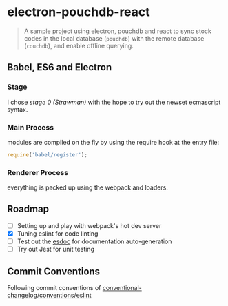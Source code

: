 # electron-pouchdb-react

> A sample project using electron, pouchdb and react to sync stock codes in the
> local database (`pouchdb`) with the remote database (`couchdb`), and enable
> offline querying.

## Babel, ES6 and Electron

### Stage

I chose *stage 0 (Strawman)* with the hope to try out the newset ecmascript
syntax.

### Main Process

modules are compiled on the fly by using the require hook at the entry file:

```js
require('babel/register');
```

### Renderer Process

everything is packed up using the webpack and loaders.

## Roadmap

* [ ] Setting up and play with webpack's hot dev server
* [x] Tuning eslint for code linting
* [ ] Test out the [esdoc](https://esdoc.org/) for documentation auto-generation
* [ ] Try out Jest for unit testing

## Commit Conventions

Following commit conventions of [conventional-changelog/conventions/eslint](https://github.com/ajoslin/conventional-changelog/blob/master/conventions/eslint.md)
